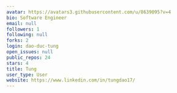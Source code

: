 ```yaml
---
avatar: https://avatars3.githubusercontent.com/u/8639095?v=4
bio: Software Engineer
email: null
followers: 1
following: null
forks: 2
login: dao-duc-tung
open_issues: null
public_repos: 24
stars: 4
title: Tung
user_type: User
website: https://www.linkedin.com/in/tungdao17/
---
```

